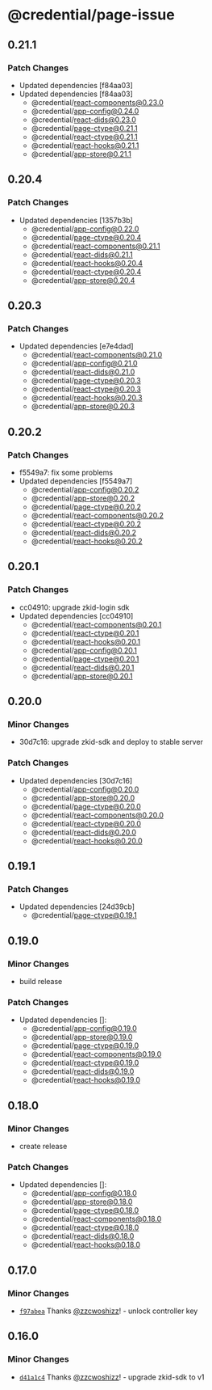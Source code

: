 # @credential/page-issue

## 0.21.1

### Patch Changes

- Updated dependencies [f84aa03]
- Updated dependencies [f84aa03]
  - @credential/react-components@0.23.0
  - @credential/app-config@0.24.0
  - @credential/react-dids@0.23.0
  - @credential/page-ctype@0.21.1
  - @credential/react-ctype@0.21.1
  - @credential/react-hooks@0.21.1
  - @credential/app-store@0.21.1

## 0.20.4

### Patch Changes

- Updated dependencies [1357b3b]
  - @credential/app-config@0.22.0
  - @credential/page-ctype@0.20.4
  - @credential/react-components@0.21.1
  - @credential/react-dids@0.21.1
  - @credential/react-hooks@0.20.4
  - @credential/react-ctype@0.20.4
  - @credential/app-store@0.20.4

## 0.20.3

### Patch Changes

- Updated dependencies [e7e4dad]
  - @credential/react-components@0.21.0
  - @credential/app-config@0.21.0
  - @credential/react-dids@0.21.0
  - @credential/page-ctype@0.20.3
  - @credential/react-ctype@0.20.3
  - @credential/react-hooks@0.20.3
  - @credential/app-store@0.20.3

## 0.20.2

### Patch Changes

- f5549a7: fix some problems
- Updated dependencies [f5549a7]
  - @credential/app-config@0.20.2
  - @credential/app-store@0.20.2
  - @credential/page-ctype@0.20.2
  - @credential/react-components@0.20.2
  - @credential/react-ctype@0.20.2
  - @credential/react-dids@0.20.2
  - @credential/react-hooks@0.20.2

## 0.20.1

### Patch Changes

- cc04910: upgrade zkid-login sdk
- Updated dependencies [cc04910]
  - @credential/react-components@0.20.1
  - @credential/react-ctype@0.20.1
  - @credential/react-hooks@0.20.1
  - @credential/app-config@0.20.1
  - @credential/page-ctype@0.20.1
  - @credential/react-dids@0.20.1
  - @credential/app-store@0.20.1

## 0.20.0

### Minor Changes

- 30d7c16: upgrade zkid-sdk and deploy to stable server

### Patch Changes

- Updated dependencies [30d7c16]
  - @credential/app-config@0.20.0
  - @credential/app-store@0.20.0
  - @credential/page-ctype@0.20.0
  - @credential/react-components@0.20.0
  - @credential/react-ctype@0.20.0
  - @credential/react-dids@0.20.0
  - @credential/react-hooks@0.20.0

## 0.19.1

### Patch Changes

- Updated dependencies [24d39cb]
  - @credential/page-ctype@0.19.1

## 0.19.0

### Minor Changes

- build release

### Patch Changes

- Updated dependencies []:
  - @credential/app-config@0.19.0
  - @credential/app-store@0.19.0
  - @credential/page-ctype@0.19.0
  - @credential/react-components@0.19.0
  - @credential/react-ctype@0.19.0
  - @credential/react-dids@0.19.0
  - @credential/react-hooks@0.19.0

## 0.18.0

### Minor Changes

- create release

### Patch Changes

- Updated dependencies []:
  - @credential/app-config@0.18.0
  - @credential/app-store@0.18.0
  - @credential/page-ctype@0.18.0
  - @credential/react-components@0.18.0
  - @credential/react-ctype@0.18.0
  - @credential/react-dids@0.18.0
  - @credential/react-hooks@0.18.0

## 0.17.0

### Minor Changes

- [`f97abea`](https://github.com/zCloak-Network/zkid-credential/commit/f97abea5f33dd979a994ba6b914d60e5b1e3c7c8) Thanks [@zzcwoshizz](https://github.com/zzcwoshizz)! - unlock controller key

## 0.16.0

### Minor Changes

- [`d41a1c4`](https://github.com/zCloak-Network/zkid-credential/commit/d41a1c47b5a4061655a60df32dfecbc9a562a4b2) Thanks [@zzcwoshizz](https://github.com/zzcwoshizz)! - upgrade zkid-sdk to v1
